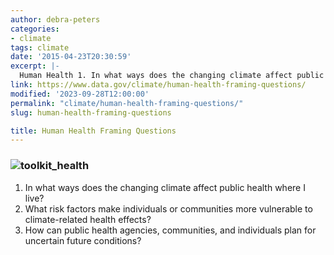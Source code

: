 ```yaml
---
author: debra-peters
categories:
- climate
tags: climate
date: '2015-04-23T20:30:59'
excerpt: |-
  Human Health 1. In what ways does the changing climate affect public health where I live? 2. What risk factors make individuals or communities more vulnerable to climate-related health effects? 3. How can public health agencies, communities, and individuals plan...
link: https://www.data.gov/climate/human-health-framing-questions/
modified: '2023-09-28T12:00:00'
permalink: "climate/human-health-framing-questions/"
slug: human-health-framing-questions

title: Human Health Framing Questions
---
```


### ![toolkit_health](https://s3-us-gov-west-1.amazonaws.com/cg-0817d6e3-93c4-4de8-8b32-da6919464e61/toolkit_health-1024x1024.png)

1.  In what ways does the changing climate affect public health where I live?
2.  What risk factors make individuals or communities more vulnerable to climate-related health effects?
3.  How can public health agencies, communities, and individuals plan for uncertain future conditions?